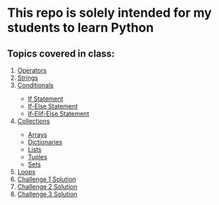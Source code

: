 # This repo is solely intended for my students to learn Python

<h2>Topics covered in class:</h2>
<ol>
  <li><a href="https://github.com/dunieskiotano/python/blob/master/Operators/operators.py" target="_blank">Operators</a></li>
  <li><a href="https://github.com/dunieskiotano/python/blob/master/Strings/strings.py" target="_blank">Strings</a></li>
  <li><a href="" target="_blank">Conditionals</a></li>
    <ul>
    <li><a href="">If Statement</a></li>
    <li><a href="">If-Else Statement</a></li>
    <li><a href="">If-Elif-Else Statement</a></li>   
    </ul>
  <li><a href="" target="_blank">Collections</a></li>
    <ul>
    <li><a href="">Arrays</a></li>
    <li><a href="">Dictionaries</a></li>
    <li><a href="">Lists</a></li>   
    <li><a href="">Tuples</a></li>  
    <li><a href="">Sets</a></li>  
    </ul>
  <li><a href="">Loops</a></li>
  <li><a href="" target="_blank">Challenge 1 Solution</a></li>
  <li><a href="" target="_blank">Challenge 2 Solution</a></li>
  <li><a href="" target="_blank">Challenge 3 Solution</a></li>
</ol>



